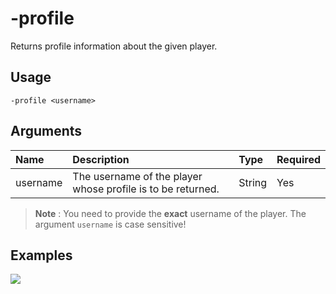 # -profile
Returns profile information about the given player.

## Usage
```
-profile <username>
```

## Arguments
Name | Description | Type | Required
:-- | :-- | :-- | :--
username | The username of the player whose profile is to be returned. | String | Yes

> **Note** : You need to provide the **exact** username of the player. The argument `username` is case sensitive!

## Examples
![](https://user-images.githubusercontent.com/111157596/229905204-0866a11c-706b-4208-9c6a-b7312f4b4725.png)
